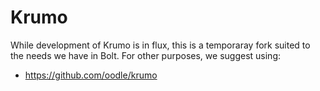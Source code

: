 Krumo
=====

While development of Krumo is in flux, this is a temporaray fork suited to the needs we have 
in Bolt. For other purposes, we suggest using:

 - https://github.com/oodle/krumo

